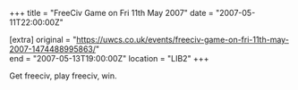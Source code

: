 +++
title = "FreeCiv Game on Fri 11th May 2007"
date = "2007-05-11T22:00:00Z"

[extra]
original = "https://uwcs.co.uk/events/freeciv-game-on-fri-11th-may-2007-1474488995863/"    
end = "2007-05-13T19:00:00Z"
location = "LIB2"
+++

Get freeciv, play freeciv, win.

